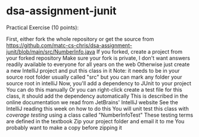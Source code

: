 # dsa-assignment-junit

Practical Exercise (10 points):

First, either fork the whole repository or get the source from https://github.com/matc-cs-chris/dsa-assignment-junit/blob/main/src/NumberInfo.java
  If you forked, create a project from your forked repository
    Make sure your fork is private, I don't want answers readily available to everyone for all years on the web
  Otherwise just create a new IntelliJ project and put this class in it
    Note: it needs to be in your source root folder
      usually called "src" but you can mark any folder your source root in intelliJ
Now, you'll add a dependency to JUnit to your project
  You can do this manually
  Or you can right-click create a test file for this class, it should add the dependency automatically
    This is described in the online documentation we read from JetBrains' IntelliJ website
  See the IntelliJ reading this week on how to do this
You will unit test this class with *coverage testing* using a class called "NumberInfoTest"
  These testing terms are defined in the textbook
Zip your project folder and email it to me
  You probably want to make a copy before zipping it
